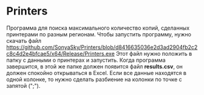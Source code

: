 # Printers
 Программа для поиска максимального количество копий, сделанных принтерами по разным регионам.
 Чтобы запустить программу, нужно скачать файл https://github.com/SonyaSky/Printers/blob/d8416635036e2d3ad2904fb2c2c8c4d2e4bfcae5/x64/Release/Printers.exe
Этот файл нужно положить в папку с данными о принтерах и запустить. Когда программа завершится, в этой же папке должен появится файл **results.csv**, он должен спокойно открываться в Excel. Если все данные находятся в одной колонке, то нужно сделать разбиение на колонки по точке с запятой (";"). 
